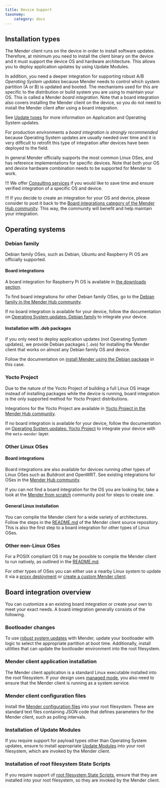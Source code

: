```yaml
---
title: Device Support
taxonomy:
    category: docs
---
```


## Installation types

The Mender client runs on the device in order to install software updates.
Therefore, at minimum you need to install the client binary on the device
and it must support the device OS and hardware architecture. This allows
you to deploy application updates by using Update Modules.

In addition, you need a deeper integration for supporting robust
A/B *Operating System updates* because Mender needs to control which system
partition (A or B) is updated and booted. The mechanisms used for this are
specific to the distribution or build system you are using to maintain
your OS. This is called a Mender *board integration*.
Note that a board integration also covers installing the Mender client on
the device, so you do not need to install the Mender client after using a
board integration.

See [Update types](../../02.Overview/01.Introduction/docs.md#update-types) for more information
on Application and Operating System updates.

For production environments a *board integration is strongly recommended*
because Operating System updates are usually needed over time and it
is very difficult to retrofit this type of integration after devices have been
deployed to the field.


In general Mender officially supports the most common Linux OSes, and has
reference implementations for specific devices. Note that both your OS and
device hardware combination needs to be supported for Mender to work.

!!! We offer [Consulting services](https://mender.io/support-and-services/board-integration?target=_blank) if you would like to save time and ensure verified integration of a specific OS and device.

!!! If you decide to create an integration for your OS and device, please consider to post it back to the [Board integrations category of the Mender Hub community](https://hub.mender.io/c/board-integrations?target=_blank). This way, the community will benefit and help maintain your integration.


## Operating systems


### Debian family

Debian family OSes, such as Debian, Ubuntu and Raspberry Pi OS are officially supported.


#### Board integrations

A board integration for Raspberry Pi OS is available in [the downloads section](../../10.Downloads/docs.md).

To find board integrations for other Debian family OSes,
go to the [Debian family in the Mender Hub community](https://hub.mender.io/c/board-integrations/debian-family?target=_blank).

If no board integration is available for your device, follow the documentation on
[Operating System updates: Debian family](../../04.Operating-System-updates-Debian-family) to integrate your device.


#### Installation with .deb packages

If you only need to deploy application updates (not Operating System updates),
we provide Debian packages (`.deb`) for installing the Mender client that works
on almost any Debian family OS and device.

Follow the documentation on [install Mender using the Debian package](../../03.Client-installation/02.Install-with-Debian-package/docs.md)
in this case.


### Yocto Project

Due to the nature of the Yocto Project of building a full Linux OS image instead of
installing packages while the device is running,
board integration is the only supported method for Yocto Project distributions.

Integrations for the Yocto Project are available in
[Yocto Project in the Mender Hub community](https://hub.mender.io/c/board-integrations/yocto-project?target=_blank).

If no board integration is available for your device, follow the documentation on
[Operating System updates: Yocto Project](../../05.Operating-System-updates-Yocto-Project/chapter.md) to integrate your
device with the `meta-mender` layer.


### Other Linux OSes

#### Board integrations

Board integrations are also available for devices running other types of Linux OSes
such as Buildroot and OpenWRT. See existing integrations for OSes in the
[Mender Hub community](https://hub.mender.io/c/board-integrations?target=_blank).

If you can not find a board integration for the OS you are looking for,
take a look at the [Mender from scratch](https://hub.mender.io/t/mender-from-scratch?target=_blank)
community post for steps to create one.


#### General Linux installation

<!--AUTOVERSION: "mender/tree/%?target=_blank"/mender -->
You can compile the Mender client for a wide variety of architectures. Follow the steps in the
[README.md](https://github.com/mendersoftware/mender/tree/3.4.0?target=_blank#installing-from-source)
of the Mender client source repository. This is also the first step to a board integration for other types of Linux OSes.


### Other non-Linux OSes

<!--AUTOVERSION: "mender/tree/%?target=_blank"/mender -->
For a POSIX compliant OS it may be possible to compile the Mender client to run natively,
as outlined in the
[README.md](https://github.com/mendersoftware/mender/tree/3.4.0?target=_blank#installing-from-source).

For other types of OSes you can either use a nearby Linux system to update it via a
[proxy deployment](../../02.Overview/01.Introduction/docs.md#proxy-deployments) or
[create a custom Mender client](https://hub.mender.io/t/how-to-write-a-custom-client-interfacing-a-mender-server).


## Board integration overview

You can customize a an existing board integration or create your own
to meet your exact needs. A board integration generally consists of the following.


### Bootloader changes

To use [robust system
updates](../../02.Overview/01.Introduction/docs.md#robust-operating-system-updates) with
Mender, update your bootloader with logic to select the appropriate partition at
boot time. Additionally, install utilities that can update the bootloader
environment into the root filesystem.


### Mender client application installation

The Mender client application is a standard Linux executable installed into the
root filesystem. If your design uses [managed
mode](../../02.Overview/01.Introduction/docs.md#client-modes-of-operation), you
also need to ensure that the Mender client is running as a system service.


### Mender client configuration files

Install the [Mender configuration
files](../../03.Client-installation/07.Configuration-file/docs.md) into your
root filesystem. These are standard text files containing JSON code that defines
parameters for the Mender client, such as polling intervals.


### Installation of Update Modules

If you require support for payload types other than Operating System
updates, ensure to install appropriate [Update
Modules](../../06.Artifact-creation/08.Create-a-custom-Update-Module/docs.md)
into your root filesystem, which are invoked by the Mender client.


### Installation of root filesystem State Scripts

If you require support of [root filesystem State
Scripts](../../06.Artifact-creation/04.State-scripts/docs.md#root-filesystem-and-artifact-scripts),
ensure that they are installed into your root filesystem, so they are invoked by the
Mender client.
